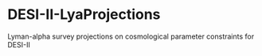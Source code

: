 # DESI-II-LyaProjections
Lyman-alpha survey projections on cosmological parameter constraints for DESI-II
